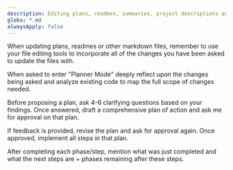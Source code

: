 ```yaml
---
description: Editing plans, readmes, summaries, project descriptions and PRDs - also Planner Mode
globs: *.md
alwaysApply: false
---
```

When updating plans, readmes or other markdown files, remember to use your file editing tools to incorporate all of the changes you have been asked to update the files with.

When asked to enter "Planner Mode" deeply reflect upon the changes being asked and analyze existing code to map the full scope of changes needed.

Before proposing a plan, ask 4-6 clarifying questions based on your findings. Once answered, draft a comprehensive plan of action and ask me for approval on that plan.

If feedback is provided, revise the plan and ask for approval again. Once approved, implement all steps in that plan.

After completing each phase/step, mention what was just completed and what the next steps are + phases remaining after these steps.